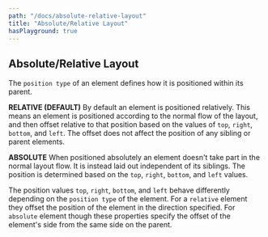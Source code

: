 ```yaml
---
path: "/docs/absolute-relative-layout"
title: "Absolute/Relative Layout"
hasPlayground: true
---
```

## Absolute/Relative Layout

The `position type` of an element defines how it is
positioned within its parent.

**RELATIVE (DEFAULT)** By default an element is positioned
relatively. This means an element is positioned according to the
normal flow of the layout, and then offset relative to that position
based on the values of `top`, `right`, `bottom`, and `left`.
The offset does not affect the position of any sibling or parent elements.

**ABSOLUTE** When positioned absolutely an element doesn't take
part in the normal layout flow. It is instead laid out independent 
of its siblings. The position is determined based on the
`top`, `right`, `bottom`, and `left` values. 

<controls prop="positionType"></controls>

The position values `top`, `right`, `bottom`, and `left` behave
differently depending on the `position type` of the element. For
a `relative` element they offset the position of the element in the
direction specified. For `absolute` element though these properties
specify the offset of the element's side from the same side on the parent.

<controls prop="position"></controls>
